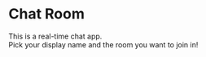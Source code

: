 # Chat Room
This is a real-time chat app.   
Pick your display name and the room you want to join in!  
